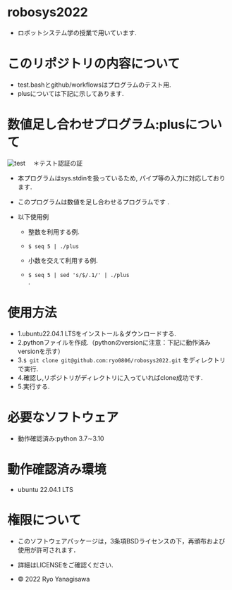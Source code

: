 # robosys2022

 * ロボットシステム学の授業で用いています.

# このリポジトリの内容について

 * test.bashとgithub/workflowsはプログラムのテスト用.
 * plusについては下記に示してあります. 

# 数値足し合わせプログラム:plusについて
![test](https://github.com/ryo0806/robosys2022/actions/workflows/test.yml/badge.svg) 　＊テスト認証の証

 * 本プログラムはsys.stdinを扱っているため, パイプ等の入力に対応しております.
 * このプログラムは数値を足し合わせるプログラムです .
 * 以下使用例

   * 整数を利用する例.
    * `$ seq 5 | ./plus`   
 
   * 小数を交えて利用する例.
    * `$ seq 5 | sed 's/$/.1/' | ./plus`   
 .
  
# 使用方法

 * 1.ubuntu22.04.1 LTSをインストール＆ダウンロードする.
 * 2.pythonファイルを作成.（pythonのversionに注意：下記に動作済みversionを示す）
 * 3.`$ git clone git@github.com:ryo0806/robosys2022.git` をディレクトリで実行.
 * 4.確認し,リポジトリがディレクトリに入っていればclone成功です.
 * 5.実行する.

# 必要なソフトウェア
 * 動作確認済み:python 3.7∼3.10

# 動作確認済み環境
 * ubuntu 22.04.1 LTS 

# 権限について 
  * このソフトウェアパッケージは，3条項BSDライセンスの下，再頒布および使用が許可されます．
  * 詳細はLICENSEをご確認ください.

  * © 2022 Ryo Yanagisawa


